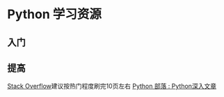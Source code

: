 # Python 学习资源

## 入门

## 提高
[Stack Overflow]()建议按热门程度刷完10页左右
[Python 部落 : Python深入文章](http://python.freelycode.com/contribution/list/4)